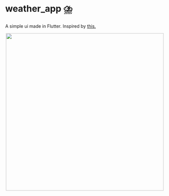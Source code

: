 # weather_app ⛈️

A simple ui made in Flutter. Inspired by [this.](https://www.uplabs.com/posts/black-and-white-weather-app)

<div style="text-align:center">
<img src="https://i.imgur.com/8TWt8kV.png" height="500">
</div>




